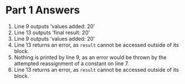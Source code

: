 # Part 1 Answers
1. Line 9 outputs 'values added: 20'
2. Line 13 outputs 'final result: 20'
3. Line 9 outputs 'values added: 20'
4. Line 13 returns an error, as `result` cannot be accessed outside of its block.
5. Nothing is printed by line 9, as an error would be thrown by the attempted reassignment of a constant on line 7.
6. Line 13 returns an error, as `result` cannot be accessed outside of its block.
